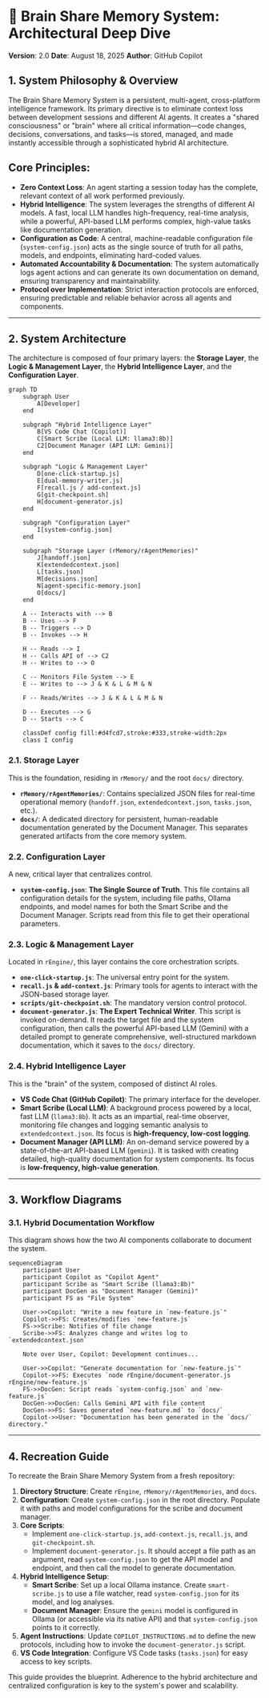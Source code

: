 # 🧠 Brain Share Memory System: Architectural Deep Dive

**Version**: 2.0
**Date**: August 18, 2025
**Author**: GitHub Copilot

## 1. System Philosophy & Overview

The Brain Share Memory System is a persistent, multi-agent, cross-platform intelligence framework. Its primary directive is to eliminate context loss between development sessions and different AI agents. It creates a "shared consciousness" or "brain" where all critical information—code changes, decisions, conversations, and tasks—is stored, managed, and made instantly accessible through a sophisticated hybrid AI architecture.

## Core Principles:

* **Zero Context Loss**: An agent starting a session today has the complete, relevant context of all work performed previously.
* **Hybrid Intelligence**: The system leverages the strengths of different AI models. A fast, local LLM handles high-frequency, real-time analysis, while a powerful, API-based LLM performs complex, high-value tasks like documentation generation.
* **Configuration as Code**: A central, machine-readable configuration file (`system-config.json`) acts as the single source of truth for all paths, models, and endpoints, eliminating hard-coded values.
* **Automated Accountability & Documentation**: The system automatically logs agent actions and can generate its own documentation on demand, ensuring transparency and maintainability.
* **Protocol over Implementation**: Strict interaction protocols are enforced, ensuring predictable and reliable behavior across all agents and components.

---

## 2. System Architecture

The architecture is composed of four primary layers: the **Storage Layer**, the **Logic & Management Layer**, the **Hybrid Intelligence Layer**, and the **Configuration Layer**.

```mermaid
graph TD
    subgraph User
        A[Developer]
    end

    subgraph "Hybrid Intelligence Layer"
        B[VS Code Chat (Copilot)]
        C[Smart Scribe (Local LLM: llama3:8b)]
        C2[Document Manager (API LLM: Gemini)]
    end

    subgraph "Logic & Management Layer"
        D[one-click-startup.js]
        E[dual-memory-writer.js]
        F[recall.js / add-context.js]
        G[git-checkpoint.sh]
        H[document-generator.js]
    end

    subgraph "Configuration Layer"
        I[system-config.json]
    end

    subgraph "Storage Layer (rMemory/rAgentMemories)"
        J[handoff.json]
        K[extendedcontext.json]
        L[tasks.json]
        M[decisions.json]
        N[agent-specific-memory.json]
        O[docs/]
    end

    A -- Interacts with --> B
    B -- Uses --> F
    B -- Triggers --> D
    B -- Invokes --> H

    H -- Reads --> I
    H -- Calls API of --> C2
    H -- Writes to --> O

    C -- Monitors File System --> E
    E -- Writes to --> J & K & L & M & N

    F -- Reads/Writes --> J & K & L & M & N

    D -- Executes --> G
    D -- Starts --> C
    
    classDef config fill:#d4fcd7,stroke:#333,stroke-width:2px
    class I config
```

### 2.1. Storage Layer

This is the foundation, residing in `rMemory/` and the root `docs/` directory.

* **`rMemory/rAgentMemories/`**: Contains specialized JSON files for real-time operational memory (`handoff.json`, `extendedcontext.json`, `tasks.json`, etc.).
* **`docs/`**: A dedicated directory for persistent, human-readable documentation generated by the Document Manager. This separates generated artifacts from the core memory system.

### 2.2. Configuration Layer

A new, critical layer that centralizes control.

* **`system-config.json`**: **The Single Source of Truth**. This file contains all configuration details for the system, including file paths, Ollama endpoints, and model names for both the Smart Scribe and the Document Manager. Scripts read from this file to get their operational parameters.

### 2.3. Logic & Management Layer

Located in `rEngine/`, this layer contains the core orchestration scripts.

* **`one-click-startup.js`**: The universal entry point for the system.
* **`recall.js` & `add-context.js`**: Primary tools for agents to interact with the JSON-based storage layer.
* **`scripts/git-checkpoint.sh`**: The mandatory version control protocol.
* **`document-generator.js`**: **The Expert Technical Writer**. This script is invoked on-demand. It reads the target file and the system configuration, then calls the powerful API-based LLM (Gemini) with a detailed prompt to generate comprehensive, well-structured markdown documentation, which it saves to the `docs/` directory.

### 2.4. Hybrid Intelligence Layer

This is the "brain" of the system, composed of distinct AI roles.

* **VS Code Chat (GitHub Copilot)**: The primary interface for the developer.
* **Smart Scribe (Local LLM)**: A background process powered by a local, fast LLM (`llama3:8b`). It acts as an impartial, real-time observer, monitoring file changes and logging semantic analysis to `extendedcontext.json`. Its focus is **high-frequency, low-cost logging**.
* **Document Manager (API LLM)**: An on-demand service powered by a state-of-the-art API-based LLM (`gemini`). It is tasked with creating detailed, high-quality documentation for system components. Its focus is **low-frequency, high-value generation**.

---

## 3. Workflow Diagrams

### 3.1. Hybrid Documentation Workflow

This diagram shows how the two AI components collaborate to document the system.

```mermaid
sequenceDiagram
    participant User
    participant Copilot as "Copilot Agent"
    participant Scribe as "Smart Scribe (llama3:8b)"
    participant DocGen as "Document Manager (Gemini)"
    participant FS as "File System"

    User->>Copilot: "Write a new feature in `new-feature.js`"
    Copilot->>FS: Creates/modifies `new-feature.js`
    FS->>Scribe: Notifies of file change
    Scribe->>FS: Analyzes change and writes log to `extendedcontext.json`

    Note over User, Copilot: Development continues...

    User->>Copilot: "Generate documentation for `new-feature.js`"
    Copilot->>FS: Executes `node rEngine/document-generator.js rEngine/new-feature.js`
    FS->>DocGen: Script reads `system-config.json` and `new-feature.js`
    DocGen->>DocGen: Calls Gemini API with file content
    DocGen->>FS: Saves generated `new-feature.md` to `docs/`
    Copilot->>User: "Documentation has been generated in the `docs/` directory."
```

---

## 4. Recreation Guide

To recreate the Brain Share Memory System from a fresh repository:

1. **Directory Structure**: Create `rEngine`, `rMemory/rAgentMemories`, and `docs`.
2. **Configuration**: Create `system-config.json` in the root directory. Populate it with paths and model configurations for the scribe and document manager.
3. **Core Scripts**:
    * Implement `one-click-startup.js`, `add-context.js`, `recall.js`, and `git-checkpoint.sh`.
    * Implement `document-generator.js`. It should accept a file path as an argument, read `system-config.json` to get the API model and endpoint, and then call the model to generate documentation.
1. **Hybrid Intelligence Setup**:
    * **Smart Scribe**: Set up a local Ollama instance. Create `smart-scribe.js` to use a file watcher, read `system-config.json` for its model, and log analyses.
    * **Document Manager**: Ensure the `gemini` model is configured in Ollama (or accessible via its native API) and that `system-config.json` points to it correctly.
1. **Agent Instructions**: Update `COPILOT_INSTRUCTIONS.md` to define the new protocols, including how to invoke the `document-generator.js` script.
2. **VS Code Integration**: Configure VS Code tasks (`tasks.json`) for easy access to key scripts.

This guide provides the blueprint. Adherence to the hybrid architecture and centralized configuration is key to the system's power and scalability.
